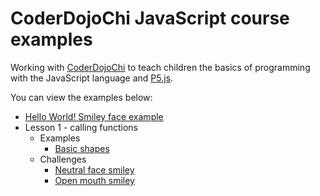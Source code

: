 # CoderDojoChi JavaScript course examples

Working with [CoderDojoChi](http://coderdojochi.org/) to teach children the basics of programming with the JavaScript language and [P5.js](http://p5js.org/).

You can view the examples below:

* [Hello World! Smiley face example](http://benjiallen.github.io/coderdojochi-js/hello-world/)
* Lesson 1 - calling functions
    - Examples
        + [Basic shapes](http://benjiallen.github.io/coderdojochi-js/1-calling-functions/examples/1-simple-shapes/index.html)
    - Challenges
        + [Neutral face smiley](http://benjiallen.github.io/coderdojochi-js/1-calling-functions/challenges/1-neutral-smiley/solution/index.html)
        + [Open mouth smiley](http://benjiallen.github.io/coderdojochi-js/1-calling-functions/challenges/2-open-mouth-smiley/solution/index.html)